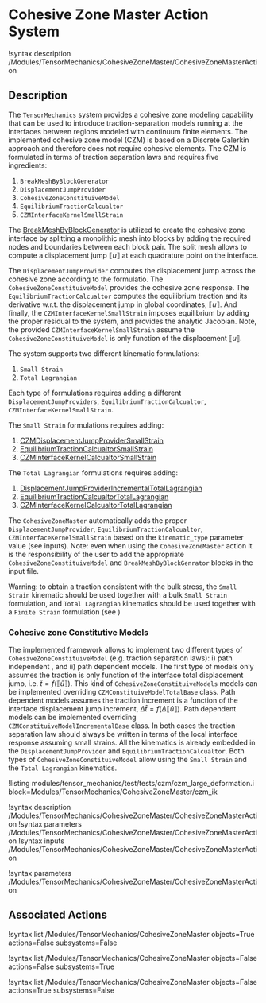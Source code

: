 # Cohesive Zone Master Action System

!syntax description /Modules/TensorMechanics/CohesiveZoneMaster/CohesiveZoneMasterAction

## Description

The `TensorMechanics` system provides a cohesive zone modeling capability that can be used to introduce traction-separation models running at the interfaces between regions modeled with continuum finite elements. The implemented cohesive zone model (CZM) is based on a Discrete Galerkin approach and therefore does not require cohesive elements. The CZM is formulated in terms of traction separation laws and requires five ingredients:

1. `BreakMeshByBlockGenerator`
2. `DisplacementJumpProvider`
3. `CohesiveZoneConstituiveModel`
4. `EquilibriumTractionCalcualtor`
5. `CZMInterfaceKernelSmallStrain`


The [BreakMeshByBlockGenerator](BreakMeshByBlockGenerator.md) is utilized to create the cohesive zone interface  by splitting a monolithic mesh into blocks by adding the required nodes and boundaries between each block pair.
The split mesh allows to compute a displacement jump $\llbracket u \rrbracket$ at each quadrature point on the interface.

The `DisplacementJumpProvider` computes the displacement jump across the cohesive zone according to the formulatio. The `CohesiveZoneConstituiveModel` provides the cohesive zone response.
The `EquilibriumTractionCalcualtor` computes the equilibrium traction and its derivative w.r.t. the displacement jump in global coordinates, $\llbracket u \rrbracket$.
And finally, the `CZMInterfaceKernelSmallStrain` imposes equilibrium by adding the proper residual to the system, and provides the analytic Jacobian. Note, the provided `CZMInterfaceKernelSmallStrain` assume the `CohesiveZoneConstituiveModel` is only function of the displacement $\llbracket u \rrbracket$.

The system supports two different kinematic formulations:

1. `Small Strain`
2. `Total Lagrangian`

Each type of formulations requires adding a different  `DisplacementJumpProviders`, `EquilibriumTractionCalcualtor`, `CZMInterfaceKernelSmallStrain`.

The `Small Strain` formulations requires adding:

1. [CZMDisplacementJumpProviderSmallStrain](CZMDisplacementJumpProviderSmallStrain.md)
2. [EquilibriumTractionCalcualtorSmallStrain](CZMEquilibriumTractionCalculatorSmallStrain.md)
3. [CZMInterfaceKernelCalcualtorSmallStrain](CZMInterfaceKernelSmallStrain.md)

The `Total Lagrangian` formulations requires adding:

1. [DisplacementJumpProviderIncrementalTotalLagrangian](CZMDisplacementJumpProviderIncrementalTotalLagrangian.md)
2. [EquilibriumTractionCalcualtorTotalLagrangian](CZMEquilibriumTractionCalculatorTotalLagrangian.md)
3. [CZMInterfaceKernelCalcualtorTotalLagrangian](CZMInterfaceKernelTotalLagrangian.md)

The `CohesiveZoneMaster` automatically adds the proper `DisplacementJumpProvider`, `EquilibriumTractionCalcualtor`, `CZMInterfaceKernelSmallStrain` based on the `kinematic_type` parameter value (see inputs).
Note: even when using the `CohesiveZoneMaster` action it is the responsibility of the user to add the appropriate `CohesiveZoneConstituiveModel` and `BreakMeshByBlockGenrator` blocks in the input file.

Warning: to obtain a traction consistent with the bulk stress, the `Small Strain` kinematic should be used together with a bulk `Small Strain` formulation, and `Total Lagrangian` kinematics should be used together with a `Finite Strain` formulation (see )

### Cohesive zone Constitutive Models

The implemented framework allows to implement two different types of `CohesiveZoneConstituiveModel` (e.g. traction separation laws): i) path independent , and ii) path dependent models.
The first type of models only assumes the traction is only function of the interface total displacement jump, i.e. $\hat{t} =f\left(\llbracket \hat{u} \rrbracket\right)$. This kind of `CohesiveZoneConstituiveModels` models can be implemented overriding `CZMConstituiveModelTotalBase` class.
Path dependent models assumes the traction increment is a function of the interface displacement jump increment,  $\Delta\hat{t} =f\left(\Delta \llbracket \hat{u} \rrbracket\right)$. Path dependent models can be implemented overriding `CZMConstituiveModelIncrementalBase` class.
In both cases the traction separation law should always be written in terms of the local interface response assuming small strains. All the kinematics is already embedded in the `DisplacementJumpProvider` and `EquilibriumTractionCalcualtor`.
Both types of `CohesiveZoneConstituiveModel` allow using  the `Small Strain` and the `Total Lagrangian` kinematics.

!listing modules/tensor_mechanics/test/tests/czm/czm_large_deformation.i block=Modules/TensorMechanics/CohesiveZoneMaster/czm_ik

!syntax description /Modules/TensorMechanics/CohesiveZoneMaster/CohesiveZoneMasterAction
!syntax parameters /Modules/TensorMechanics/CohesiveZoneMaster/CohesiveZoneMasterAction
!syntax inputs /Modules/TensorMechanics/CohesiveZoneMaster/CohesiveZoneMasterAction

!syntax parameters /Modules/TensorMechanics/CohesiveZoneMaster/CohesiveZoneMasterAction

## Associated Actions

!syntax list /Modules/TensorMechanics/CohesiveZoneMaster objects=True actions=False subsystems=False

!syntax list /Modules/TensorMechanics/CohesiveZoneMaster objects=False actions=False subsystems=True

!syntax list /Modules/TensorMechanics/CohesiveZoneMaster objects=False actions=True subsystems=False
